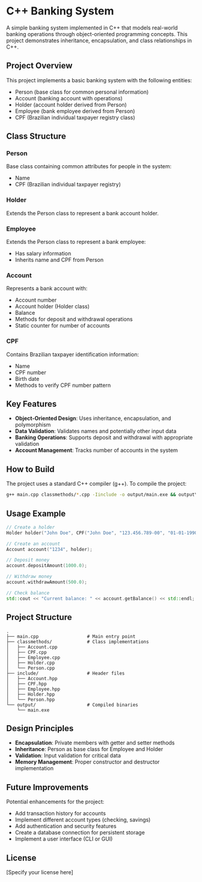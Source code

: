 # C++ Banking System

A simple banking system implemented in C++ that models real-world banking operations through object-oriented programming concepts. This project demonstrates inheritance, encapsulation, and class relationships in C++.

## Project Overview

This project implements a basic banking system with the following entities:
- Person (base class for common personal information)
- Account (banking account with operations)
- Holder (account holder derived from Person)
- Employee (bank employee derived from Person)
- CPF (Brazilian individual taxpayer registry class)

## Class Structure

### Person
Base class containing common attributes for people in the system:
- Name
- CPF (Brazilian individual taxpayer registry)

### Holder
Extends the Person class to represent a bank account holder.

### Employee
Extends the Person class to represent a bank employee:
- Has salary information
- Inherits name and CPF from Person

### Account
Represents a bank account with:
- Account number
- Account holder (Holder class)
- Balance
- Methods for deposit and withdrawal operations
- Static counter for number of accounts

### CPF
Contains Brazilian taxpayer identification information:
- Name
- CPF number
- Birth date
- Methods to verify CPF number pattern

## Key Features

- **Object-Oriented Design**: Uses inheritance, encapsulation, and polymorphism
- **Data Validation**: Validates names and potentially other input data
- **Banking Operations**: Supports deposit and withdrawal with appropriate validation
- **Account Management**: Tracks number of accounts in the system

## How to Build

The project uses a standard C++ compiler (g++). To compile the project:

```bash
g++ main.cpp classmethods/*.cpp -Iinclude -o output/main.exe && output\main.exe
```

## Usage Example

```cpp
// Create a holder
Holder holder("John Doe", CPF("John Doe", "123.456.789-00", "01-01-1990"));

// Create an account
Account account("1234", holder);

// Deposit money
account.depositAmount(1000.0);

// Withdraw money
account.withdrawAmount(500.0);

// Check balance
std::cout << "Current balance: " << account.getBalance() << std::endl;
```

## Project Structure

```
.
├── main.cpp                  # Main entry point
├── classmethods/             # Class implementations
│   ├── Account.cpp
│   ├── CPF.cpp
│   ├── Employee.cpp
│   ├── Holder.cpp
│   └── Person.cpp
├── include/                  # Header files
│   ├── Account.hpp
│   ├── CPF.hpp
│   ├── Employee.hpp
│   ├── Holder.hpp
│   └── Person.hpp
└── output/                   # Compiled binaries
    └── main.exe
```

## Design Principles

- **Encapsulation**: Private members with getter and setter methods
- **Inheritance**: Person as base class for Employee and Holder
- **Validation**: Input validation for critical data
- **Memory Management**: Proper constructor and destructor implementation

## Future Improvements

Potential enhancements for the project:
- Add transaction history for accounts
- Implement different account types (checking, savings)
- Add authentication and security features
- Create a database connection for persistent storage
- Implement a user interface (CLI or GUI)

## License

[Specify your license here]
